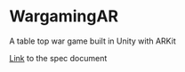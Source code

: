 # WargamingAR
A table top war game built in Unity with ARKit

[Link](https://docs.google.com/document/d/14QRKJM1kmXZzYX0T4w8YAgN_50vQbZ31KHHwo5Dv8d4/edit)
to the spec document
